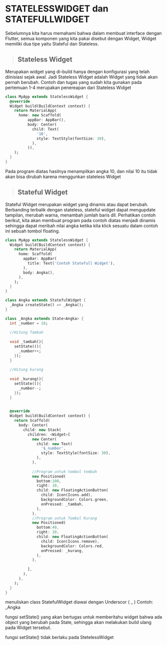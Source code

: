 # STATELESSWIDGET dan STATEFULLWIDGET

Sebelumnya kita harus memahami bahwa dalam membuat interface dengan Flutter, semua komponen yang kita pakai disebut dengan Widget, Widget memiliki dua tipe yaitu Stateful dan Stateless.

>## Stateless Widget

Merupakan widget yang di-build hanya dengan konfigurasi yang telah diinisiasi sejak awal. Jadi Stateless Widget adalah Widget yang tidak akan pernah berubah. Contoh dan tugas yang sudah kita gunakan pada pertemuan 1-4 merupakan penereapan dari Stateless Widget 

```dart
class MyApp extends StatelessWidget {
  @override
  Widget build(BuildContext context) {
    return MaterialApp(
      home: new Scaffold(
          appBar: AppBar(),
          body: Center(
            child: Text(
              '10',
              style: TextStyle(fontSize: 30),
            ),
          )),
    );
  }
}
```
Pada program diatas hasilnya menampilkan angka 10,  dan nilai 10 itu tidak akan bisa dirubah karena menggunkan stateless Widget

>## Stateful Widget

Stateful Widget merupakan widget yang dinamis atau dapat berubah. Berbanding terbalik dengan stateless, stateful widget dapat mengupdate tampilan, merubah warna, menambah jumlah baris dll. 
Perhatikan contoh berikut, kita akan membuat program pada contoh diatas menjadi dinamis sehingga dapat meribah nilai angka ketika kita klick sesuatu dalam contoh ini sebuah tombol floating.

```dart
class MyApp extends StatelessWidget {
  Widget build(BuildContext context) {
    return MaterialApp(
      home: Scaffold(
        appBar: AppBar(
          title: Text('Contoh Statefull Widget'),
        ),
        body: Angka(),
      ),
    );
  }
}

class Angka extends StatefulWidget {
  _Angka createState() => _Angka();
}

class _Angka extends State<Angka> {
  int _number = 10;
  
  //Hitung Tambah
  
  void _tambah(){
    setState((){
      _number++;
    });
  }
  
  //Hitung kurang
  
  void _kurang(){
    setState((){
      _number--;
    });
  }
    

  @override
  Widget build(BuildContext context) {
    return Scaffold(
      body: Center(
        child: new Stack(
          children: <Widget>[
            new Center(
              child: new Text(
                '$_number',
                style: TextStyle(fontSize: 30),
              ),
            ),
            
            //Program untuk tombol tembah
            new Positioned(
              bottom:100,
              right: 10,
              child: new FloatingActionButton(
                child: Icon(Icons.add),
                backgroundColor: Colors.green,
                onPressed: _tambah,
              ),
            ),
            //Program untuk Tombol Kurang
            new Positioned(
              bottom:40,
              right: 10,
              child: new FloatingActionButton(
                child: Icon(Icons.remove),
                backgroundColor: Colors.red,
                onPressed: _kurang,
              ),
            ),
            
          ],
        ),
      ),
    );
  }
}


```
menuliskan class StatefulWidget diawai dengan Underscor ( _ ) Contoh:  _Angka

fungsi setState() yang akan bertugas untuk memberitahu widget bahwa ada object yang berubah pada State, sehingga akan melakukan build ulang pada Widget tersebut.

fungsi setState() tidak berlaku pada StetelessWidget


